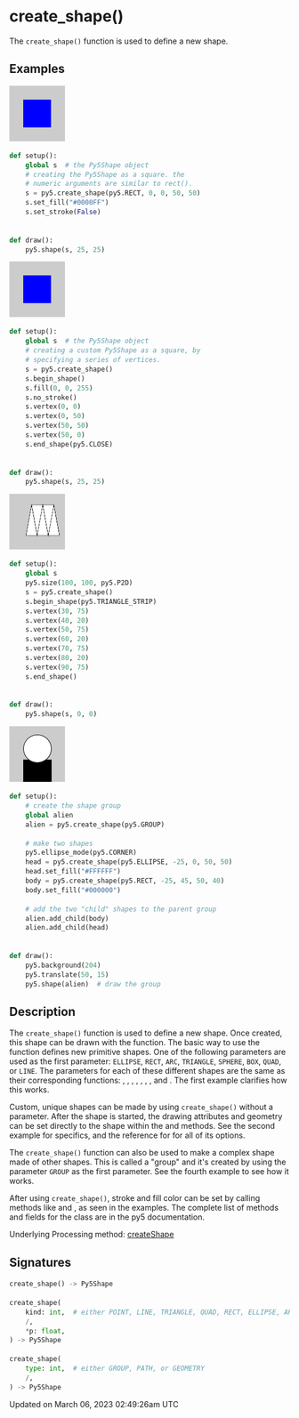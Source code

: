 # create_shape()

The `create_shape()` function is used to define a new shape.

## Examples

<div class="example-table">

<div class="example-row"><div class="example-cell-image">

![example picture for create_shape()](/images/reference/Sketch_create_shape_0.png)

</div><div class="example-cell-code">

```python
def setup():
    global s  # the Py5Shape object
    # creating the Py5Shape as a square. the
    # numeric arguments are similar to rect().
    s = py5.create_shape(py5.RECT, 0, 0, 50, 50)
    s.set_fill("#0000FF")
    s.set_stroke(False)


def draw():
    py5.shape(s, 25, 25)
```

</div></div>

<div class="example-row"><div class="example-cell-image">

![example picture for create_shape()](/images/reference/Sketch_create_shape_1.png)

</div><div class="example-cell-code">

```python
def setup():
    global s  # the Py5Shape object
    # creating a custom Py5Shape as a square, by
    # specifying a series of vertices.
    s = py5.create_shape()
    s.begin_shape()
    s.fill(0, 0, 255)
    s.no_stroke()
    s.vertex(0, 0)
    s.vertex(0, 50)
    s.vertex(50, 50)
    s.vertex(50, 0)
    s.end_shape(py5.CLOSE)


def draw():
    py5.shape(s, 25, 25)
```

</div></div>

<div class="example-row"><div class="example-cell-image">

![example picture for create_shape()](/images/reference/Sketch_create_shape_2.png)

</div><div class="example-cell-code">

```python
def setup():
    global s
    py5.size(100, 100, py5.P2D)
    s = py5.create_shape()
    s.begin_shape(py5.TRIANGLE_STRIP)
    s.vertex(30, 75)
    s.vertex(40, 20)
    s.vertex(50, 75)
    s.vertex(60, 20)
    s.vertex(70, 75)
    s.vertex(80, 20)
    s.vertex(90, 75)
    s.end_shape()


def draw():
    py5.shape(s, 0, 0)
```

</div></div>

<div class="example-row"><div class="example-cell-image">

![example picture for create_shape()](/images/reference/Sketch_create_shape_3.png)

</div><div class="example-cell-code">

```python
def setup():
    # create the shape group
    global alien
    alien = py5.create_shape(py5.GROUP)

    # make two shapes
    py5.ellipse_mode(py5.CORNER)
    head = py5.create_shape(py5.ELLIPSE, -25, 0, 50, 50)
    head.set_fill("#FFFFFF")
    body = py5.create_shape(py5.RECT, -25, 45, 50, 40)
    body.set_fill("#000000")

    # add the two "child" shapes to the parent group
    alien.add_child(body)
    alien.add_child(head)


def draw():
    py5.background(204)
    py5.translate(50, 15)
    py5.shape(alien)  # draw the group
```

</div></div>

</div>

## Description

The `create_shape()` function is used to define a new shape. Once created, this shape can be drawn with the [](sketch_shape) function. The basic way to use the function defines new primitive shapes. One of the following parameters are used as the first parameter: `ELLIPSE`, `RECT`, `ARC`, `TRIANGLE`, `SPHERE`, `BOX`, `QUAD`, or `LINE`. The parameters for each of these different shapes are the same as their corresponding functions: [](sketch_ellipse), [](sketch_rect), [](sketch_arc), [](sketch_triangle), [](sketch_sphere), [](sketch_box), [](sketch_quad), and [](sketch_line). The first example clarifies how this works.

Custom, unique shapes can be made by using `create_shape()` without a parameter. After the shape is started, the drawing attributes and geometry can be set directly to the shape within the [](sketch_begin_shape) and [](sketch_end_shape) methods. See the second example for specifics, and the reference for [](sketch_begin_shape) for all of its options.

The  `create_shape()` function can also be used to make a complex shape made of other shapes. This is called a "group" and it's created by using the parameter `GROUP` as the first parameter. See the fourth example to see how it works.

After using `create_shape()`, stroke and fill color can be set by calling methods like [](py5shape_set_fill) and [](py5shape_set_stroke), as seen in the examples. The complete list of methods and fields for the [](py5shape) class are in the py5 documentation.

Underlying Processing method: [createShape](https://processing.org/reference/createShape_.html)

## Signatures

```python
create_shape() -> Py5Shape

create_shape(
    kind: int,  # either POINT, LINE, TRIANGLE, QUAD, RECT, ELLIPSE, ARC, BOX, SPHERE
    /,
    *p: float,
) -> Py5Shape

create_shape(
    type: int,  # either GROUP, PATH, or GEOMETRY
    /,
) -> Py5Shape
```

Updated on March 06, 2023 02:49:26am UTC
